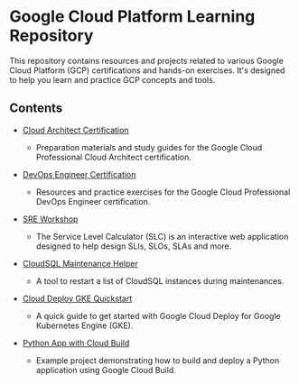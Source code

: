 # Google Cloud Platform Learning Repository

This repository contains resources and projects related to various Google Cloud Platform (GCP) certifications and hands-on exercises. It's designed to help you learn and practice GCP concepts and tools.

## Contents

- [Cloud Architect Certification](cloud-architect-certification/)
  - Preparation materials and study guides for the Google Cloud Professional Cloud Architect certification.

- [DevOps Engineer Certification](cloud-devops-engineer-certification/)
  - Resources and practice exercises for the Google Cloud Professional DevOps Engineer certification.

- [SRE Workshop](sre-workshop/)
  - The Service Level Calculator (SLC) is an interactive web application designed to help design SLIs, SLOs, SLAs and more.

- [CloudSQL Maintenance Helper](cloudsql-maintenance-helper/)
  - A tool to restart a list of CloudSQL instances during maintenances.

- [Cloud Deploy GKE Quickstart](clouddeploy-gke-quickstart/)
  - A quick guide to get started with Google Cloud Deploy for Google Kubernetes Engine (GKE).

- [Python App with Cloud Build](python-app-cloudbuild/)
  - Example project demonstrating how to build and deploy a Python application using Google Cloud Build.

